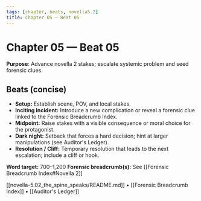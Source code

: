```yaml
---
tags: [chapter, beats, novella5.2]
title: Chapter 05 — Beat 05
---
```


# Chapter 05 — Beat 05

**Purpose**: Advance novella 2 stakes; escalate systemic problem and seed forensic clues.

## Beats (concise)
- **Setup:** Establish scene, POV, and local stakes.
- **Inciting incident:** Introduce a new complication or reveal a forensic clue linked to the Forensic Breadcrumb Index.
- **Midpoint:** Raise stakes with a visible consequence or moral choice for the protagonist.
- **Dark night:** Setback that forces a hard decision; hint at larger manipulations (see Auditor's Ledger).
- **Resolution / Cliff:** Temporary resolution that leads to the next escalation; include a cliff or hook.

**Word target:** 700–1,200
**Forensic breadcrumb(s):** See [[Forensic Breadcrumb Index#Novella 2]]

[[novella-5.02_the_spine_speaks/README.md]] • [[Forensic Breadcrumb Index]] • [[Auditor's Ledger]]
